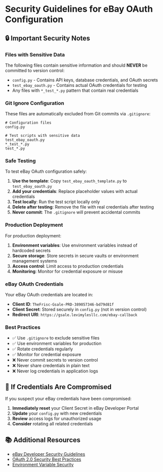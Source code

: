 # Security Guidelines for eBay OAuth Configuration

## 🔒 **Important Security Notes**

### **Files with Sensitive Data**
The following files contain sensitive information and should **NEVER** be committed to version control:

- `config.py` - Contains API keys, database credentials, and OAuth secrets
- `test_ebay_oauth.py` - Contains actual OAuth credentials for testing
- Any files with `*_test_*.py` pattern that contain real credentials

### **Git Ignore Configuration**
These files are automatically excluded from Git commits via `.gitignore`:

```
# Configuration files
config.py

# Test scripts with sensitive data
test_ebay_oauth.py
*_test_*.py
test_*.py
```

### **Safe Testing**
To test eBay OAuth configuration safely:

1. **Use the template**: Copy `test_ebay_oauth_template.py` to `test_ebay_oauth.py`
2. **Add your credentials**: Replace placeholder values with actual credentials
3. **Test locally**: Run the test script locally only
4. **Delete after testing**: Remove the file with real credentials after testing
5. **Never commit**: The `.gitignore` will prevent accidental commits

### **Production Deployment**
For production deployment:

1. **Environment variables**: Use environment variables instead of hardcoded secrets
2. **Secure storage**: Store secrets in secure vaults or environment management systems
3. **Access control**: Limit access to production credentials
4. **Monitoring**: Monitor for credential exposure or misuse

### **eBay OAuth Credentials**
Your eBay OAuth credentials are located in:
- **Client ID**: `TheFrisc-Gsale-PRD-389057346-bd79d81f`
- **Client Secret**: Stored securely in `config.py` (not in version control)
- **Redirect URI**: `https://gsale.levimylesllc.com/ebay-callback`

### **Best Practices**
- ✅ Use `.gitignore` to exclude sensitive files
- ✅ Use environment variables for production
- ✅ Rotate credentials regularly
- ✅ Monitor for credential exposure
- ❌ Never commit secrets to version control
- ❌ Never share credentials in plain text
- ❌ Never log credentials in application logs

## 🚨 **If Credentials Are Compromised**

If you suspect your eBay credentials have been compromised:

1. **Immediately reset** your Client Secret in eBay Developer Portal
2. **Update** your `config.py` with new credentials
3. **Review** access logs for unauthorized usage
4. **Consider** rotating all related credentials

## 📚 **Additional Resources**

- [eBay Developer Security Guidelines](https://developer.ebay.com/api-docs/static/oauth-guide.html)
- [OAuth 2.0 Security Best Practices](https://tools.ietf.org/html/rfc6819)
- [Environment Variable Security](https://12factor.net/config)
